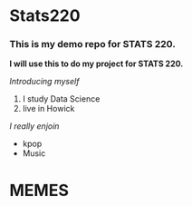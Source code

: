 # Stats220
### This is my demo repo for STATS 220. 
<!---purpose --->
**I will use this to do my project for STATS 220.**
<!---numbered list --->
<!---Introduce myself --->
*Introducing myself*

1. I study Data Science
2. live in Howick

<!---unordered list ---!>
<!---I really like --->
*I really enjoin*

* kpop
* Music

# MEMES
